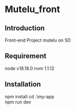# Mutelu_front

## **Introduction**

Front-end Project mutelu on SD

## **Requirement**
node v18.18.0 
nvm 1.1.12

## **Installation**
 npm install 
 cd .\my-app\
 npm run dev